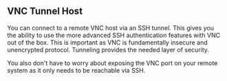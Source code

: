 ## VNC Tunnel Host

You can connect to a remote VNC host via an SSH tunnel. This gives you the ability to use the more advanced SSH authentication features with VNC out of the box. This is important as VNC is fundamentally insecure and unencrypted protocol. Tunneling provides the needed layer of security.

You also don't have to worry about exposing the VNC port on your remote system as it only needs to be reachable via SSH.